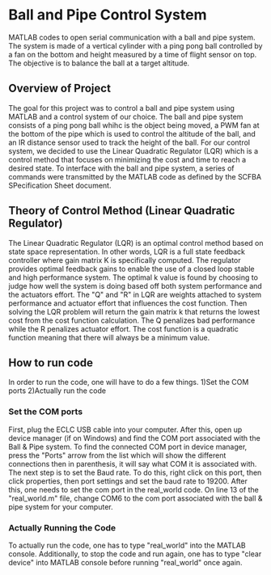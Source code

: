 # Ball and Pipe Control System
MATLAB codes to open serial communication with a ball and pipe system. The system is made of a vertical cylinder with a ping pong ball controlled by a fan on the bottom and height measured by a time of flight sensor on top. The objective is to balance the ball at a target altitude. 


## Overview of Project

The goal for this project was to control a ball and pipe system using MATLAB and a control system of our choice. The ball and pipe system consists of a ping pong ball whihc is the object being moved, a PWM fan at the bottom of the pipe which is used to control the altitude of the ball, and an IR distance sensor used to track the height of the ball. For our control system, we decided to use the Linear Quadratic Regulator (LQR) which is a control method that focuses on minimizing the cost and time to reach a desired state. To interface with the ball and pipe system, a series of commands were transmitted by the MATLAB code as defined by the SCFBA SPecification Sheet document.

## Theory of Control Method (Linear Quadratic Regulator)

The Linear Quadratic Regulator (LQR) is an optimal control method based on state space representation. In other words, LQR is a full state feedback controller where gain matrix K is specifically computed. The regulator provides optimal feedback gains to enable the use of a closed loop stable and high performance system. The optimal k value is found by choosing to judge how well the system is doing based off both system performance and the actuators effort. The "Q" and "R" in LQR are weights attached to system performance and actuator effort that influences the cost function. Then solving the LQR problem will return the gain matrix k that returns the lowest cost from the cost function calculation. The Q penalizes bad performance while the R penalizes actuator effort. The cost function is a quadratic function meaning that there will always be a minimum value.



## How to run code

In order to run the code, one will have to do a few things.
1)Set the COM ports
2)Actually run the code

### Set the COM ports

First, plug the ECLC USB cable into your computer. After this, open up device manager (if on Windows) and find the COM port associated with the Ball & Pipe system. To find the connected COM port in device manager, press the "Ports" arrow from the list which will show the different connections then in parenthesis, it will say what COM it is associated with. The next step is to set the Baud rate. To do this, right click on this port, then click properties, then port settings and set the baud rate to 19200. After this, one needs to set the com port in the real_world code. On line 13 of the "real_world.m" file, change COM6 to the com port associated with the ball & pipe system for your computer. 


### Actually Running the Code

To actually run the code, one has to type "real_world" into the MATLAB console. Additionally, to stop the code and run again, one has to type "clear device" into MATLAB console before running "real_world" once again. 
